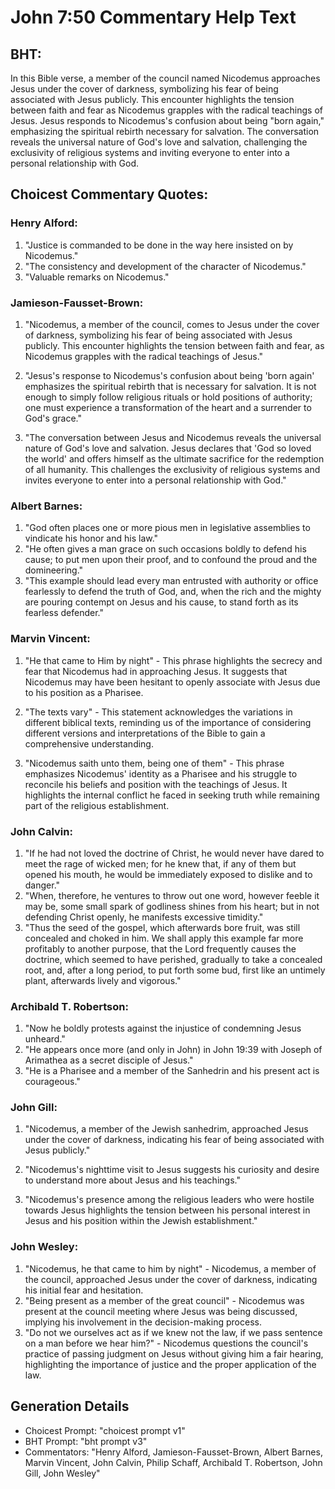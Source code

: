 # John 7:50 Commentary Help Text

## BHT:
In this Bible verse, a member of the council named Nicodemus approaches Jesus under the cover of darkness, symbolizing his fear of being associated with Jesus publicly. This encounter highlights the tension between faith and fear as Nicodemus grapples with the radical teachings of Jesus. Jesus responds to Nicodemus's confusion about being "born again," emphasizing the spiritual rebirth necessary for salvation. The conversation reveals the universal nature of God's love and salvation, challenging the exclusivity of religious systems and inviting everyone to enter into a personal relationship with God.

## Choicest Commentary Quotes:
### Henry Alford:
1. "Justice is commanded to be done in the way here insisted on by Nicodemus." 
2. "The consistency and development of the character of Nicodemus." 
3. "Valuable remarks on Nicodemus."

### Jamieson-Fausset-Brown:
1. "Nicodemus, a member of the council, comes to Jesus under the cover of darkness, symbolizing his fear of being associated with Jesus publicly. This encounter highlights the tension between faith and fear, as Nicodemus grapples with the radical teachings of Jesus." 

2. "Jesus's response to Nicodemus's confusion about being 'born again' emphasizes the spiritual rebirth that is necessary for salvation. It is not enough to simply follow religious rituals or hold positions of authority; one must experience a transformation of the heart and a surrender to God's grace."

3. "The conversation between Jesus and Nicodemus reveals the universal nature of God's love and salvation. Jesus declares that 'God so loved the world' and offers himself as the ultimate sacrifice for the redemption of all humanity. This challenges the exclusivity of religious systems and invites everyone to enter into a personal relationship with God."

### Albert Barnes:
1. "God often places one or more pious men in legislative assemblies to vindicate his honor and his law."
2. "He often gives a man grace on such occasions boldly to defend his cause; to put men upon their proof, and to confound the proud and the domineering."
3. "This example should lead every man entrusted with authority or office fearlessly to defend the truth of God, and, when the rich and the mighty are pouring contempt on Jesus and his cause, to stand forth as its fearless defender."

### Marvin Vincent:
1. "He that came to Him by night" - This phrase highlights the secrecy and fear that Nicodemus had in approaching Jesus. It suggests that Nicodemus may have been hesitant to openly associate with Jesus due to his position as a Pharisee.

2. "The texts vary" - This statement acknowledges the variations in different biblical texts, reminding us of the importance of considering different versions and interpretations of the Bible to gain a comprehensive understanding.

3. "Nicodemus saith unto them, being one of them" - This phrase emphasizes Nicodemus' identity as a Pharisee and his struggle to reconcile his beliefs and position with the teachings of Jesus. It highlights the internal conflict he faced in seeking truth while remaining part of the religious establishment.

### John Calvin:
1. "If he had not loved the doctrine of Christ, he would never have dared to meet the rage of wicked men; for he knew that, if any of them but opened his mouth, he would be immediately exposed to dislike and to danger."
2. "When, therefore, he ventures to throw out one word, however feeble it may be, some small spark of godliness shines from his heart; but in not defending Christ openly, he manifests excessive timidity."
3. "Thus the seed of the gospel, which afterwards bore fruit, was still concealed and choked in him. We shall apply this example far more profitably to another purpose, that the Lord frequently causes the doctrine, which seemed to have perished, gradually to take a concealed root, and, after a long period, to put forth some bud, first like an untimely plant, afterwards lively and vigorous."

### Archibald T. Robertson:
1. "Now he boldly protests against the injustice of condemning Jesus unheard."
2. "He appears once more (and only in John) in John 19:39 with Joseph of Arimathea as a secret disciple of Jesus."
3. "He is a Pharisee and a member of the Sanhedrin and his present act is courageous."

### John Gill:
1. "Nicodemus, a member of the Jewish sanhedrim, approached Jesus under the cover of darkness, indicating his fear of being associated with Jesus publicly." 

2. "Nicodemus's nighttime visit to Jesus suggests his curiosity and desire to understand more about Jesus and his teachings." 

3. "Nicodemus's presence among the religious leaders who were hostile towards Jesus highlights the tension between his personal interest in Jesus and his position within the Jewish establishment."

### John Wesley:
1. "Nicodemus, he that came to him by night" - Nicodemus, a member of the council, approached Jesus under the cover of darkness, indicating his initial fear and hesitation.
2. "Being present as a member of the great council" - Nicodemus was present at the council meeting where Jesus was being discussed, implying his involvement in the decision-making process.
3. "Do not we ourselves act as if we knew not the law, if we pass sentence on a man before we hear him?" - Nicodemus questions the council's practice of passing judgment on Jesus without giving him a fair hearing, highlighting the importance of justice and the proper application of the law.


## Generation Details
- Choicest Prompt: "choicest prompt v1"
- BHT Prompt: "bht prompt v3"
- Commentators: "Henry Alford, Jamieson-Fausset-Brown, Albert Barnes, Marvin Vincent, John Calvin, Philip Schaff, Archibald T. Robertson, John Gill, John Wesley"
